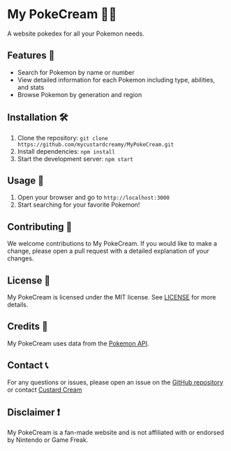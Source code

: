 # My PokeCream 🍦🐱
A website pokedex for all your Pokemon needs.

## Features 🔎
- Search for Pokemon by name or number
- View detailed information for each Pokemon including type, abilities, and stats
- Browse Pokemon by generation and region

## Installation 🛠
1. Clone the repository: `git clone https://github.com/mycustardcreamy/MyPokeCream.git`
2. Install dependencies: `npm install`
3. Start the development server: `npm start`

## Usage 📲
1. Open your browser and go to `http://localhost:3000`
2. Start searching for your favorite Pokemon!

## Contributing 🤝
We welcome contributions to My PokeCream. If you would like to make a change, please open a pull request with a detailed explanation of your changes.

## License 📜
My PokeCream is licensed under the MIT license. See [LICENSE](LICENSE) for more details.

## Credits 🙏
My PokeCream uses data from the [Pokemon API](https://pokeapi.co/).

## Contact 📞
For any questions or issues, please open an issue on the [GitHub repository](https://github.com/mycustardcreamy/MyPokeCream) or contact [Custard Cream](mycustardcreamy@gmail.com)

## Disclaimer ❗
My PokeCream is a fan-made website and is not affiliated with or endorsed by Nintendo or Game Freak.

